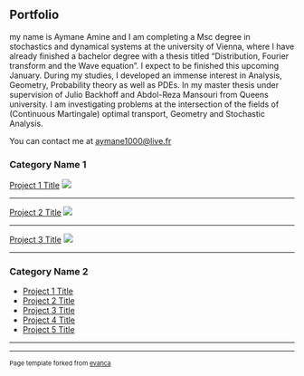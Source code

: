 ## Portfolio

my name is Aymane Amine and I am completing a Msc degree in stochastics and dynamical systems at the university of Vienna, where I have already finished a bachelor degree with a thesis titled “Distribution, Fourier transform and the Wave equation”. I expect to be finished this upcoming January. During my studies, I developed an immense interest in Analysis, Geometry, Probability theory as well as PDEs.  In my master thesis under supervision of Julio Backhoff and Abdol-Reza Mansouri from Queens university. I am investigating problems at the intersection of the fields of (Continuous Martingale) optimal transport, Geometry and Stochastic Analysis.

You can contact me at aymane1000@live.fr


### Category Name 1 

[Project 1 Title](/sample_page)
<img src="images/dummy_thumbnail.jpg?raw=true"/>

---
[Project 2 Title](/pdf/sample_presentation.pdf)
<img src="images/dummy_thumbnail.jpg?raw=true"/>

---
[Project 3 Title](http://example.com/)
<img src="images/dummy_thumbnail.jpg?raw=true"/>

---

### Category Name 2

- [Project 1 Title](http://example.com/)
- [Project 2 Title](http://example.com/)
- [Project 3 Title](http://example.com/)
- [Project 4 Title](http://example.com/)
- [Project 5 Title](http://example.com/)

---




---
<p style="font-size:11px">Page template forked from <a href="https://github.com/evanca/quick-portfolio">evanca</a></p>
<!-- Remove above link if you don't want to attibute -->
